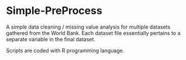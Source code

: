 # Simple-PreProcess

A simple data cleaning / missing value analysis for multiple datasets gathered from the World Bank. Each dataset file essentially pertains to a separate variable in the final dataset.

Scripts are coded with R programming language.
